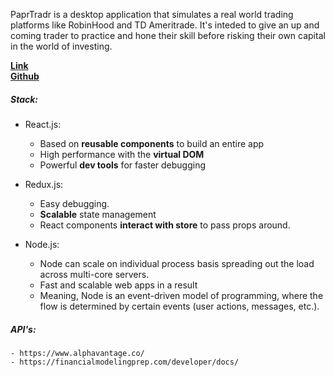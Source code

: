 PaprTradr is a desktop application that simulates a real world trading platforms like RobinHood and TD Ameritrade. It's inteded to give an up and coming trader to practice and hone their skill before risking their own capital in the world of investing.

**[Link](https://papr-tradr.netlify.com/)**  
**[Github](https://github.com/Paper-Trader)**

##### Stack:
- React.js:
    - Based on **reusable components** to build an entire app
    - High performance with the **virtual DOM**
    - Powerful **dev tools** for faster debugging

- Redux.js:
    - Easy debugging.
    - **Scalable** state management
    - React components **interact with store** to pass props around.

- Node.js:
    - Node can scale on individual process basis spreading out the load across multi-core servers.
    - Fast and scalable web apps in a result
    - Meaning, Node is an event-driven model of programming, where the flow is determined by certain events (user actions, messages, etc.).

##### API's:
    - https://www.alphavantage.co/
    - https://financialmodelingprep.com/developer/docs/